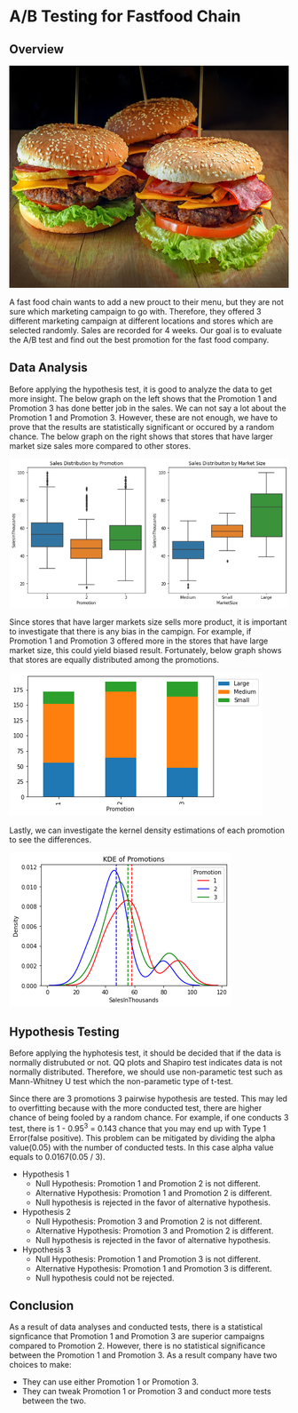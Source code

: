 # A/B Testing for Fastfood Chain
## Overview
<img src="images/burgers.jpg" width=800, height=400>

A fast food chain wants to add a new prouct to their menu, but they are not sure which marketing campaign to go with. Therefore, they offered 3 different marketing 
campaign at different locations and stores which are selected randomly. Sales are recorded for 4 weeks. Our goal is to evaluate the A/B test and find out the best 
promotion for the fast food company. 
## Data Analysis
Before applying the hypothesis test, it is good to analyze the data to get more insight. The below graph on the left shows that the Promotion 1 and Promotion 3 has done better job in the sales. We can not say a lot about the Promotion 1 and Promotion 3. However, these are not enough, we have to prove that the results are statistically significant or occured by a random chance. The below graph on the right shows that stores that have larger market size sales more compared to other stores. 

![alt text for screen readers](images/sales-distributions.png "Sales Distributions")

Since stores that have larger markets size  sells more product, it is important to investigate that there is any bias in the campign. For example, if Promotion 1 and Promotion 3 offered more in the stores that have large market size, this could yield biased result. Fortunately, below graph shows that stores are equally distributed among the promotions. 

![alt text for screen readers](images/offered-promotions-by-market-size.png "Offered Promotions in the Market")

Lastly, we can investigate the kernel density estimations of each promotion to see the differences. 

![alt text for screen readers](images/kde.png "KDE")

## Hypothesis Testing

Before applying the hyphotesis test, it should be decided that if the data is normally distrubuted or not. QQ plots and Shapiro test indicates data is not normally distributed. Therefore, we should use non-parametic test such as Mann-Whitney U test which the non-parametic type of t-test. 

Since there are 3 promotions 3 pairwise hypothesis are tested. This may led to overfitting because with the more conducted test, there are higher chance of being fooled by a random chance. For example, if one conducts 3 test, there is 1 - 0.95<sup>3</sup> = 0.143 chance that you may end up with Type 1 Error(false positive). This problem can be mitigated by dividing the alpha value(0.05) with the number of conducted tests. In this case alpha value equals to 0.0167(0.05 / 3). 

* Hypothesis 1
  - Null Hypothesis: Promotion 1 and Promotion 2 is not different.
  - Alternative Hypothesis: Promotion 1 and Promotion 2 is different.
  - Null hypothesis is rejected in the favor of alternative hypothesis.
* Hypothesis 2
  - Null Hypothesis: Promotion 3 and Promotion 2 is not different.
  - Alternative Hypothesis: Promotion 3 and Promotion 2 is different.
  - Null hypothesis is rejected in the favor of alternative hypothesis.
* Hypothesis 3
  - Null Hypothesis: Promotion 1 and Promotion 3 is not different.
  - Alternative Hypothesis: Promotion 1 and Promotion 3 is different.
  - Null hypothesis could not be rejected.

## Conclusion

As a result of data analyses and conducted tests, there is a statistical signficance that Promotion 1 and Promotion 3 are superior campaigns compared to Promotion 2. However, there is no statistical significance between the Promotion 1 and Promotion 3. As a result company have two choices to make:
- They can use either Promotion 1 or Promotion 3.
- They can tweak Promotion 1 or Promotion 3 and conduct more tests between the two.
